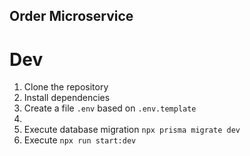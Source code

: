 ## Order Microservice

# Dev
1. Clone the repository
2. Install dependencies
3. Create a file `.env` based on `.env.template`
4.  
4. Execute database migration `npx prisma migrate dev`
5. Execute `npx run start:dev`
